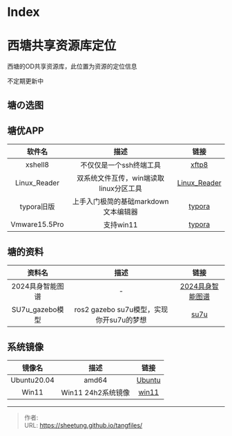 # Index


<!--more-->

# 西塘共享资源库定位

西塘的OD共享资源库，此位置为资源的定位信息

不定期更新中

## 塘の选图

## 塘优APP

|    软件名    |                  描述                  |                             链接                             |
| :----------: | :------------------------------------: | :----------------------------------------------------------: |
|   xshell8    |        不仅仅是一个ssh终端工具         |     [xftp8](https://cloud.092399.xyz/od/塘优APP/xshell8)     |
| Linux_Reader | 双系统文件互传，win端读取linux分区工具 | [Linux_Reader](https://cloud.092399.xyz/od/%E5%A1%98%E4%BC%98APP/Linux_Reader) |
|  typora旧版  |  上手入门极简的基础markdown文本编辑器  |     [typora](https://cloud.092399.xyz/od/塘优APP/typora)     |
|  Vmware15.5Pro  |  支持win11  |     [typora](https://cloud.092399.xyz/od/%E5%A1%98%E4%BC%98APP/Vmware15.5Pro)     |


## 塘的资料

|    资料名    |                  描述                  |                             链接                             |
| :----------: | :------------------------------------: | :----------------------------------------------------------: |
|   2024具身智能图谱    |        -         |     [2024具身智能图谱](https://cloud.092399.xyz/od/%E5%A1%98%E7%9A%84%E8%B5%84%E6%96%99/2024%E5%85%B7%E8%BA%AB%E6%99%BA%E8%83%BD%E5%9B%BE%E8%B0%B1)     |
|  SU7u_gazebo模型  |  ros2 gazebo su7u模型，实现你开su7u的梦想  |     [su7u](https://cloud.092399.xyz/od/%E5%A1%98%E7%9A%84%E8%B5%84%E6%96%99/ros2_su7u_gazebo)     |

## 系统镜像

|    镜像名    |                  描述                  |                             链接                             |
| :----------: | :------------------------------------: | :----------------------------------------------------------: |
|   Ubuntu20.04    |        amd64         |     [Ubuntu](https://cloud.092399.xyz/od/%E7%B3%BB%E7%BB%9F%E9%95%9C%E5%83%8F/Ubuntu)     |
| Win11 | Win11 24h2系统镜像 | [win11](https://cloud.092399.xyz/od/%E7%B3%BB%E7%BB%9F%E9%95%9C%E5%83%8F/Win) |


---

> 作者: <no value>  
> URL: https://sheetung.github.io/tangfiles/  

